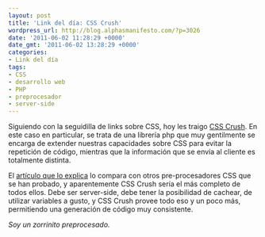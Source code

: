 ```yaml
---
layout: post
title: 'Link del día: CSS Crush'
wordpress_url: http://blog.alphasmanifesto.com/?p=3026
date: '2011-06-02 11:28:29 +0000'
date_gmt: '2011-06-02 13:28:29 +0000'
categories:
- Link del día
tags:
- CSS
- desarrollo web
- PHP
- preprocesador
- server-side
---
```


Siguiendo con la seguidilla de links sobre CSS, hoy les traigo [CSS Crush](http://github.com/peteboere/css-crush/). En este caso en particular, se trata de una librería php que muy gentilmente se encarga de extender nuestras capacidades sobre CSS para evitar la repetición de código, mientras que la información que se envía al cliente es totalmente distinta.

El [artículo que lo explica](http://the-echoplex.net/log/css-crush) lo compara con otros pre-procesadores CSS que se han probado, y aparentemente CSS Crush sería el más completo de todos ellos. Debe ser server-side, debe tener la posibilidad de cachear, de utilizar variables a gusto, y CSS Crush provee todo eso y un poco más, permitiendo una generación de código muy consistente.

_Soy un zorrinito preprocesado._

